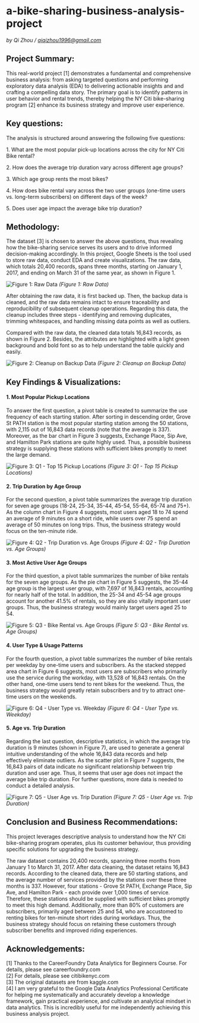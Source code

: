 # a-bike-sharing-business-analysis-project
*by Qi Zhou / qiqizhou1996@gmail.com*  

## Project Summary:
<p>This real-world project [1] demonstrates a fundamental and comprehensive business analysis: from asking targeted questions and performing exploratory data analysis (EDA) to delivering actionable insights and and crafting a compelling data story. The primary goal is to identify patterns in user behavior and rental trends, thereby helping the NY Citi bike-sharing program [2] enhance its business strategy and improve user experience.</p>  

## Key questions:
<p>The analysis is structured around answering the following five questions:</p>
<p>1. What are the most popular pick-up locations across the city for NY Citi Bike rental?  </p>
<p>2. How does the average trip duration vary across different age groups?  </p>
<p>3. Which age group rents the most bikes?  </p>
<p>4. How does bike rental vary across the two user groups (one-time users vs. long-term subscribers) on different days of the week?  </p>
<p>5. Does user age impact the average bike trip duration?    </p>

## Methodology:
<p>The dataset [3] is chosen to answer the above questions, thus revealing how the bike-sharing service serves its users and to drive informed decision-making accordingly.
In this project, Google Sheets is the tool used to store raw data, conduct EDA and create visualizations. The raw data, which totals 20,400 records, spans three months, starting on January 1, 2017, and ending on March 31 of the same year, as shown in Figure 1.</p>  

![Figure 1: Raw Data](/figures/Raw%20Data.png)
*(Figure 1: Raw Data)* 

<p>After obtaining the raw data, it is first backed up. Then, the backup data is cleaned, and the raw data remains intact to ensure traceability and reproducibility of subsequent cleanup operations. Regarding this data, the cleanup includes three steps - identifying and removing duplicates, trimming whitespaces, and handling missing data points as well as outliers.</p>    
<p>Compared with the raw data, the cleaned data totals 16,843 records, as shown in Figure 2. Besides, the attributes are highlighted with a light green background and bold font so as to help understand the table quickly and easily.</p>    

![Figure 2: Cleanup on Backup Data](/figures/Cleanup%20on%20Backup%20Data.png)
*(Figure 2: Cleanup on Backup Data)*

## Key Findings & Visualizations:
#### 1. Most Popular Pickup Locations
<p>To answer the first question, a pivot table is created to summarize the use frequency of each starting station. After sorting in descending order, Grove St PATH station is the most popular starting station among the 50 stations, with 2,115 out of 16,843 data records (note that the average is 337). Moreover, as the bar chart in Figure 3 suggests, Exchange Place, Sip Ave, and Hamilton Park stations are quite highly used. Thus, a possible business strategy is supplying these stations with sufficient bikes promptly to meet the large demand.</p>  

![Figure 3: Q1 - Top 15 Pickup Locations](/figures/Q1%20-%20Top%2015%20Pickup%20Locations.png)
*(Figure 3: Q1 - Top 15 Pickup Locations)*

#### 2. Trip Duration by Age Group
<p>For the second question, a pivot table summarizes the average trip duration for seven age groups (18-24, 25-34, 35-44, 45-54, 55-64, 65-74 and 75+). As the column chart in Figure 4 suggests, most users aged 18 to 74 spend an average of 9 minutes on a short ride, while users over 75 spend an average of 50 minutes on long trips. Thus, the business strategy would focus on the ten-minute ride.</p>    

![Figure 4: Q2 - Trip Duration vs. Age Groups](/figures/Q2%20-%20Trip%20Duration%20vs.%20Age%20Groups.png)
*(Figure 4: Q2 - Trip Duration vs. Age Groups)*

#### 3. Most Active User Age Groups
<p>For the third question, a pivot table summarizes the number of bike rentals for the seven age groups. As the pie chart in Figure 5 suggests, the 35-44 age group is the largest user group, with 7,697 of 16,843 rentals, accounting for nearly half of the total. In addition, the 25-34 and 45-54 age groups account for another 41.5% of rentals, so they are also vitally important user groups. Thus, the business strategy would mainly target users aged 25 to 54.</p>    

![Figure 5: Q3 - Bike Rental vs. Age Groups](/figures/Q3%20-%20Bike%20Rental%20vs.%20Age%20Groups.png)
*(Figure 5: Q3 - Bike Rental vs. Age Groups)*

#### 4. User Type & Usage Patterns
<p>For the fourth question, a pivot table summarizes the number of bike rentals per weekday by one-time users and subscribers. As the stacked stepped area chart in Figure 6 suggests, most users are subscribers who primarily use the service during the workday, with 13,528 of 16,843 rentals. On the other hand, one-time users tend to rent bikes for the weekend. Thus, the business strategy would greatly retain subscribers and try to attract one-time users on the weekends.</p>    

![Figure 6: Q4 - User Type vs. Weekday](/figures/Q4%20-%20User%20Type%20vs.%20Weekday.png)
*(Figure 6: Q4 - User Type vs. Weekday)*

#### 5. Age vs. Trip Duration
<p>Regarding the last question, descriptive statistics, in which the average trip duration is 9 minutes (shown in Figure 7), are used to generate a general intuitive understanding of the whole 16,843 data records and help effectively eliminate outliers. As the scatter plot in Figure 7 suggests, the 16,843 pairs of data indicate no significant relationship between trip duration and user age. Thus, it seems that user age does not impact the average bike trip duration. For further questions, more data is needed to conduct a detailed analysis.</p>  

![Figure 7: Q5 - User Age vs. Trip Duration](/figures/Q5%20-%20User%20Age%20vs.%20Trip%20Duration.png)
*(Figure 7: Q5 - User Age vs. Trip Duration)*

## Conclusion and Business Recommendations:
<p>This project leverages descriptive analysis to understand how the NY Citi bike-sharing program operates, plus its customer behaviour, thus providing specific solutions for upgrading the business strategy.</p>  
<p>The raw dataset contains 20,400 records, spanning three months from January 1 to March 31, 2017. After data cleaning, the dataset retains 16,843 records. According to the cleaned data, there are 50 starting stations, and the average number of services provided by the stations over these three months is 337. However, four stations - Grove St PATH, Exchange Place, Sip Ave, and Hamilton Park - each provide over 1,000 times of service. Therefore, these stations should be supplied with sufficient bikes promptly to meet this high demand. Additionally, more than 80% of customers are subscribers, primarily aged between 25 and 54, who are accustomed to renting bikes for ten-minute short rides during workdays. Thus, the business strategy should focus on retaining these customers through subscriber benefits and improved riding experiences.</p>  

## Acknowledgements:
[1] Thanks to the CareerFoundry Data Analytics for Beginners Course. For details, please see careerfoundry.com  
[2] For details, please see citibikenyc.com  
[3] The original datasets are from kaggle.com  
[4] I am very grateful to the Google Data Analytics Professional Certificate for helping me systematically and accurately develop a knowledge framework, gain practical experience, and cultivate an analytical mindset in data analytics. This is incredibly useful for me independently achieving this business analysis project.  

